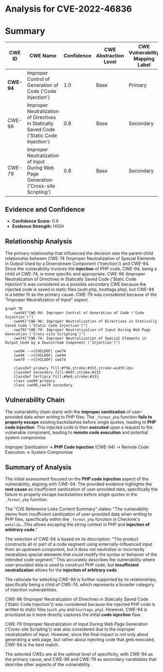 # Analysis for CVE-2022-46836

# Summary

| CWE ID | CWE Name | Confidence | CWE Abstraction Level | CWE Vulnerability Mapping Label | CWE-Vulnerability Mapping Notes |
|---|---|---|---|---|---|
| **CWE-94** | Improper Control of Generation of Code ('Code Injection') | 1.0 | Base | Primary | Allowed-with-Review |
| CWE-96 | Improper Neutralization of Directives in Statically Saved Code ('Static Code Injection') | 0.8 | Base | Secondary | Allowed |
| CWE-79 | Improper Neutralization of Input During Web Page Generation ('Cross-site Scripting') | 0.6 | Base | Secondary | Allowed |

## Evidence and Confidence

*   **Confidence Score:** 0.9
*   **Evidence Strength:** HIGH

## Relationship Analysis

The primary relationship that influenced the decision was the parent-child relationship between CWE-74 (Improper Neutralization of Special Elements in Output Used by a Downstream Component ('Injection')) and CWE-94. Since the vulnerability involves the **injection** of PHP code, CWE-94, being a child of CWE-74, is more specific and appropriate. CWE-96 (Improper Neutralization of Directives in Statically Saved Code ('Static Code Injection')) was considered as a possible secondary CWE because the injected code is saved in static files (auth.php, hosttags.php), but CWE-94 is a better fit as the primary cause. CWE-79 was considered because of the "Improper Neutralization of Input" aspect.

```mermaid
graph TD
    cwe94["CWE-94: Improper Control of Generation of Code ('Code Injection')"]
    cwe96["CWE-96: Improper Neutralization of Directives in Statically Saved Code ('Static Code Injection')"]
    cwe79["CWE-79: Improper Neutralization of Input During Web Page Generation ('Cross-site Scripting')"]
    cwe74["CWE-74: Improper Neutralization of Special Elements in Output Used by a Downstream Component ('Injection')"]
    
    cwe94 -->|CHILDOF| cwe74
    cwe96 -->|CHILDOF| cwe94
    cwe79 -->|CHILDOF| cwe74
    
    classDef primary fill:#f96,stroke:#333,stroke-width:2px
    classDef secondary fill:#69f,stroke:#333
    classDef tertiary fill:#9e9,stroke:#333
    class cwe94 primary
    class cwe96,cwe79 secondary
```

## Vulnerability Chain

The vulnerability chain starts with the **improper sanitization** of user-provided data when writing to PHP files. The `_format_php` function **fails to properly escape** existing backslashes before single quotes, leading to **PHP code injection**. This injected code is then **executed** upon a request to the vulnerable component, leading to **remote code execution** and potential system compromise.

Improper Sanitization -> **PHP Code Injection** (CWE-94) -> Remote Code Execution -> System Compromise

## Summary of Analysis

The initial assessment focused on the **PHP code injection** aspect of the vulnerability, aligning with CWE-94. The provided evidence highlights the **root cause** as insufficient sanitization of user-provided data, specifically the failure to properly escape backslashes before single quotes in the `_format_php` function.

The "CVE Reference Links Content Summary" states: "The vulnerability stems from insufficient sanitization of user-provided data when writing to PHP files, specifically within the `_format_php` function in Checkmk's `watolib`...This allows escaping the string context in PHP and **injection of arbitrary code**."

The selection of CWE-94 is based on its description: "The product constructs all or part of a code segment using externally-influenced input from an upstream component, but it does not neutralize or incorrectly neutralizes special elements that could modify the syntax or behavior of the intended code segment." This accurately describes the vulnerability where user-provided data is used to construct PHP code, but **insufficient neutralization** allows for the **injection of arbitrary code**.

The rationale for selecting CWE-94 is further supported by its relationships, specifically being a child of CWE-74, which represents a broader category of injection vulnerabilities.

CWE-96 (Improper Neutralization of Directives in Statically Saved Code ('Static Code Injection')) was considered because the injected PHP code is written to static files (`auth.php` and `hosttags.php`). However, CWE-94 is prioritized as it more directly captures the initial **code injection** flaw.

CWE-79 (Improper Neutralization of Input During Web Page Generation ('Cross-site Scripting')) was also considered due to the improper neutralization of input. However, since the final impact is not only about generating a web page, but rather about injecting code that gets executed, CWE-94 is the best match.

The selected CWEs are at the optimal level of specificity, with CWE-94 as the primary cause, and CWE-96 and CWE-79 as secondary candidates that describe other aspects of the vulnerability.
